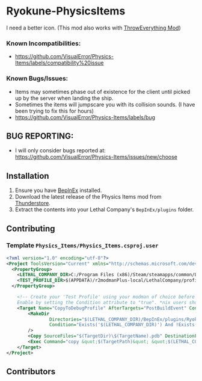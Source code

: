 # Ryokune-PhysicsItems
I need a better icon. (This mod also works with [ThrowEverything Mod](https://thunderstore.io/c/lethal-company/p/Spantle/ThrowEverything/))
### Known Incompatibilities:
- https://github.com/VisualError/Physics-Items/labels/compatibility%20issue

### Known Bugs/Issues:
- Items may sometimes phase out of existence for the client until picked up by the server when landing the ship.
- Sometimes the items will jumpscare you with its collision sounds. (I have been trying to fix this for hours)
- https://github.com/VisualError/Physics-Items/labels/bug


## BUG REPORTING:
- I will only consider bugs reported at: https://github.com/VisualError/Physics-Items/issues/new/choose

## Installation

1. Ensure you have [BepInEx](https://thunderstore.io/c/lethal-company/p/BepInEx/BepInExPack/) installed.
2. Download the latest release of the Physics Items mod from [Thunderstore](https://thunderstore.io/c/lethal-company/p/Ryokune/Physics_Items).
3. Extract the contents into your Lethal Company's `BepInEx/plugins` folder.

## Contributing

### Template `Physics_Items/Physics_Items.csproj.user`
```xml
<?xml version="1.0" encoding="utf-8"?>
<Project ToolsVersion="Current" xmlns="http://schemas.microsoft.com/developer/msbuild/2003">
  <PropertyGroup>
    <LETHAL_COMPANY_DIR>C:/Program Files (x86)/Steam/steamapps/common/Lethal Company</LETHAL_COMPANY_DIR>
    <TEST_PROFILE_DIR>$(APPDATA)/r2modmanPlus-local/LethalCompany/profiles/TestPhysicsItems</TEST_PROFILE_DIR>
  </PropertyGroup>

    <!-- Create your 'Test Profile' using your modman of choice before enabling this. 
    Enable by setting the Condition attribute to "true". *nix users should switch out `copy` for `cp`. -->
    <Target Name="CopyToDebugProfile" AfterTargets="PostBuildEvent" Condition="true">
		<MakeDir
                Directories="$(LETHAL_COMPANY_DIR)/BepInEx/plugins/Ryokune-Physics_Items"
                Condition="Exists('$(LETHAL_COMPANY_DIR)') And !Exists('$(LETHAL_COMPANY_DIR)/BepInEx/plugins/Ryokune-Physics_Items')"
        />
		<Copy SourceFiles="$(TargetDir)\$(TargetName).pdb" DestinationFolder="$(LETHAL_COMPANY_DIR)/BepInEx/plugins/Ryokune-Physics_Items" />
		<Exec Command="copy &quot;$(TargetPath)&quot; &quot;$(LETHAL_COMPANY_DIR)/BepInEx/plugins/Ryokune-Physics_Items/&quot;" />
	</Target>
</Project>
```

## Contributors
